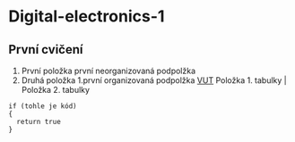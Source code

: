 # Digital-electronics-1
## **První cvičení**
1. První položka
 první neorganizovaná podpolžka
2. Druhá položka
 1.první organizovaná podpolžka
[VUT](https://www.vutbr.cz)
Položka 1. tabulky | Položka 2. tabulky
```
if (tohle je kód)
{
  return true
}
```
